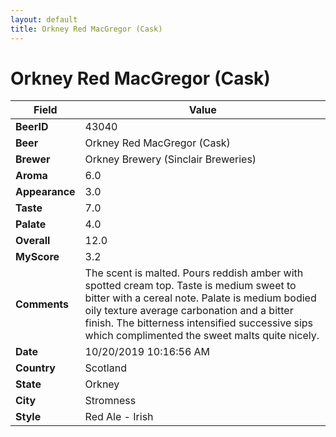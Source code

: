 ```yaml
---
layout: default
title: Orkney Red MacGregor (Cask)
---
```


# Orkney Red MacGregor (Cask)

| Field         | Value     |
|---------------|-----------|
| **BeerID** | 43040 |
| **Beer** | Orkney Red MacGregor (Cask) |
| **Brewer** | Orkney Brewery (Sinclair Breweries) |
| **Aroma** | 6.0 |
| **Appearance** | 3.0 |
| **Taste** | 7.0 |
| **Palate** | 4.0 |
| **Overall** | 12.0 |
| **MyScore** | 3.2 |
| **Comments** | The scent is malted. Pours reddish amber with spotted cream top. Taste is medium sweet to bitter with a cereal note. Palate is medium bodied oily texture average carbonation and a bitter finish. The bitterness intensified successive sips which complimented the sweet malts quite nicely. |
| **Date** | 10/20/2019 10:16:56 AM |
| **Country** | Scotland |
| **State** | Orkney |
| **City** | Stromness |
| **Style** | Red Ale - Irish |
